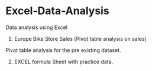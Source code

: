 # Excel-Data-Analysis
Data analysis using Excel 

1) Europe Bike Store Sales [Pivot table analysis on sales] 
 
 Pivot table  analysis for the pre existing dataset. 
 
2) EXCEL formula Sheet with practice data.
